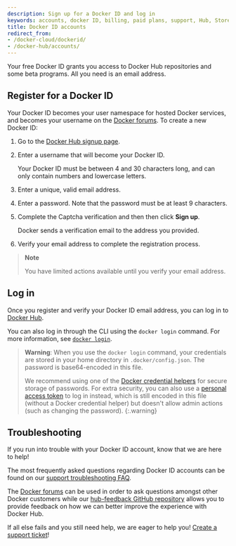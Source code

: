 ```yaml
---
description: Sign up for a Docker ID and log in
keywords: accounts, docker ID, billing, paid plans, support, Hub, Store, Forums, knowledge base, beta access, email, activation, verification
title: Docker ID accounts
redirect_from:
- /docker-cloud/dockerid/
- /docker-hub/accounts/
---
```


Your free Docker ID grants you access to Docker Hub repositories and some beta programs. All you need is an email address.

## Register for a Docker ID

Your Docker ID becomes your user namespace for hosted Docker services, and becomes your username on the [Docker forums](https://forums.docker.com/). To create a new Docker ID:

1. Go to the [Docker Hub signup page](https://hub.docker.com/signup/).

2. Enter a username that will become your Docker ID.

    Your Docker ID must be between 4 and 30 characters long, and can only contain numbers and lowercase letters.

3. Enter a unique, valid email address.

4. Enter a password. Note that the password must be at least 9 characters.

5. Complete the Captcha verification and then then click **Sign up**.

   Docker sends a verification email to the address you provided.

6. Verify your email address to complete the registration process.

> **Note**
>
> You have limited actions available until you verify your email address.

## Log in

Once you register and verify your Docker ID email address, you can log in to [Docker Hub](https://hub.docker.com).

You can also log in through the CLI using the `docker login` command. For more information, see [`docker login`](../engine/reference/commandline/login.md).

> **Warning**:
> When you use the `docker login` command, your credentials are
stored in your home directory in `.docker/config.json`. The password is base64-encoded in this file.
>
> We recommend using one of the [Docker credential helpers](https://github.com/docker/docker-credential-helpers) for secure storage of passwords. For extra security, you can also use a [personal access token](../docker-hub/access-tokens.md) to log in instead, which is still encoded in this file (without a Docker credential helper) but doesn't allow admin actions (such as changing the password).
{:.warning}

## Troubleshooting

If you run into trouble with your Docker ID account, know that we are here to help!

The most frequently asked questions regarding Docker ID accounts can be found on our [support troubleshooting FAQ](https://hub.docker.com/support/).

The [Docker forums](https://forums.docker.com/) can be used in order to ask questions amongst other Docker customers while our [hub-feedback GitHub repository](https://github.com/docker/hub-feedback) allows you to provide feedback on how we can better improve the experience with Docker Hub.

If all else fails and you still need help, we are eager to help you! [Create a support ticket](https://hub.docker.com/support/contact/)!
